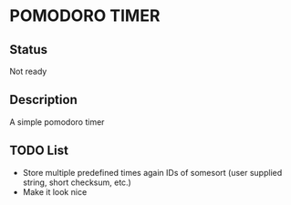 POMODORO TIMER
==============

Status
------

Not ready


Description
-----------

A simple pomodoro timer

TODO List
---------

* Store multiple predefined times again IDs of somesort (user supplied string, short checksum, etc.)
* Make it look nice
